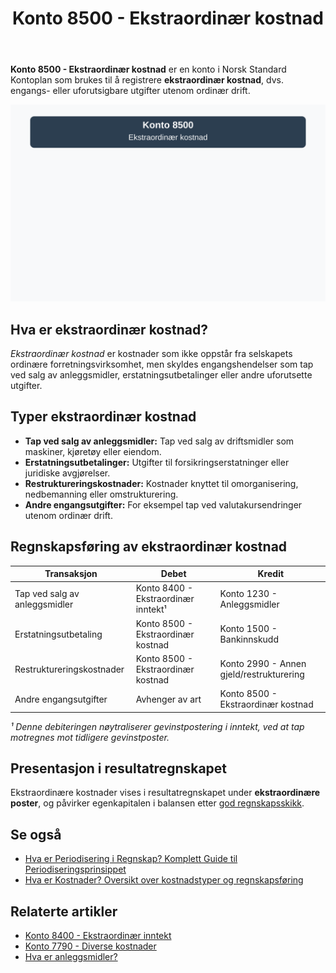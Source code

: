 ﻿---
title: "Konto 8500 - Ekstraordinær kostnad"
seoTitle: "Konto 8500 | Ekstraordinær kostnad | Kontoplan"
description: "Konto 8500 i norsk kontoplan brukes til å registrere ekstraordinære kostnader, som engangstap utenfor ordinær drift. Lær føring, eksempler og presentasjon i resultatregnskapet."
summary: "Kort guide til konto 8500 for ekstraordinære kostnader, med bokføring og presentasjon."
---

**Konto 8500 - Ekstraordinær kostnad** er en konto i Norsk Standard Kontoplan som brukes til å registrere **ekstraordinær kostnad**, dvs. engangs- eller uforutsigbare utgifter utenom ordinær drift.

![Illustrasjon av konto 8500 Ekstraordinær kostnad](8500-ekstraordinaer-kostnad-image.svg)

## Hva er ekstraordinær kostnad?

*Ekstraordinær kostnad* er kostnader som ikke oppstår fra selskapets ordinære forretningsvirksomhet, men skyldes engangshendelser som tap ved salg av anleggsmidler, erstatningsutbetalinger eller andre uforutsette utgifter.

## Typer ekstraordinær kostnad

* **Tap ved salg av anleggsmidler:** Tap ved salg av driftsmidler som maskiner, kjøretøy eller eiendom.
* **Erstatningsutbetalinger:** Utgifter til forsikringserstatninger eller juridiske avgjørelser.
* **Restruktureringskostnader:** Kostnader knyttet til omorganisering, nedbemanning eller omstrukturering.
* **Andre engangsutgifter:** For eksempel tap ved valutakursendringer utenom ordinær drift.

## Regnskapsføring av ekstraordinær kostnad

| Transaksjon                            | Debet                                        | Kredit                                             |
|----------------------------------------|----------------------------------------------|----------------------------------------------------|
| Tap ved salg av anleggsmidler          | Konto 8400 - Ekstraordinær inntekt¹          | Konto 1230 - Anleggsmidler                         |
| Erstatningsutbetaling                  | Konto 8500 - Ekstraordinær kostnad           | Konto 1500 - Bankinnskudd                          |
| Restruktureringskostnader              | Konto 8500 - Ekstraordinær kostnad           | Konto 2990 - Annen gjeld/restrukturering           |
| Andre engangsutgifter                  | Avhenger av art                              | Konto 8500 - Ekstraordinær kostnad                 |

_*¹ Denne debiteringen nøytraliserer gevinstpostering i inntekt, ved at tap motregnes mot tidligere gevinstposter.*_

## Presentasjon i resultatregnskapet

Ekstraordinære kostnader vises i resultatregnskapet under **ekstraordinære poster**, og påvirker egenkapitalen i balansen etter [god regnskapsskikk](/blogs/regnskap/god-regnskapsskikk "God Regnskapsskikk - Prinsipper, Standarder og Beste Praksis i Norge").

## Se også

* [Hva er Periodisering i Regnskap? Komplett Guide til Periodiseringsprinsippet](/blogs/regnskap/hva-er-periodisering "Hva er Periodisering i Regnskap? Komplett Guide til Periodiseringsprinsippet")
* [Hva er Kostnader? Oversikt over kostnadstyper og regnskapsføring](/blogs/regnskap/hva-er-kostnader "Hva er Kostnader? Oversikt over kostnadstyper og regnskapsføring")

## Relaterte artikler

* [Konto 8400 - Ekstraordinær inntekt](/blogs/kontoplan/8400-ekstraordinaer-inntekt "Konto 8400 - Ekstraordinær inntekt")
* [Konto 7790 - Diverse kostnader](/blogs/kontoplan/7790-diverse-kostnader "Konto 7790 - Diverse kostnader")
* [Hva er anleggsmidler?](/blogs/regnskap/hva-er-anleggsmidler "Hva er anleggsmidler - Guide til anleggsmidler i balanse")






